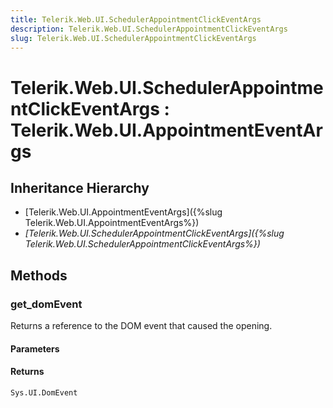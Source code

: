 ```yaml
---
title: Telerik.Web.UI.SchedulerAppointmentClickEventArgs
description: Telerik.Web.UI.SchedulerAppointmentClickEventArgs
slug: Telerik.Web.UI.SchedulerAppointmentClickEventArgs
---
```


# Telerik.Web.UI.SchedulerAppointmentClickEventArgs : Telerik.Web.UI.AppointmentEventArgs

## Inheritance Hierarchy

* [Telerik.Web.UI.AppointmentEventArgs]({%slug Telerik.Web.UI.AppointmentEventArgs%})
* *[Telerik.Web.UI.SchedulerAppointmentClickEventArgs]({%slug Telerik.Web.UI.SchedulerAppointmentClickEventArgs%})*


## Methods

###  get_domEvent

Returns a reference to the DOM event that caused the opening.

#### Parameters

#### Returns

`Sys.UI.DomEvent`

